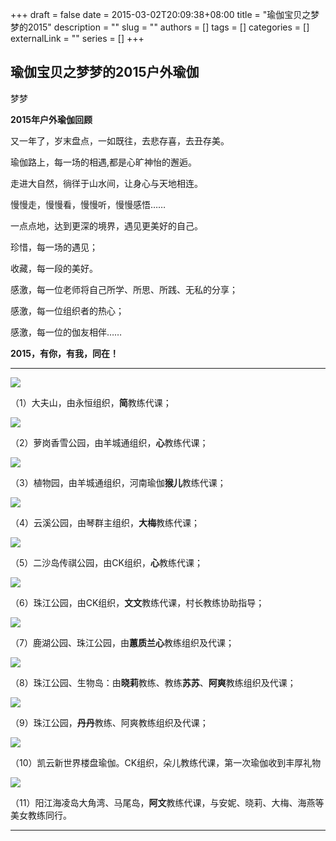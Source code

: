 +++
draft = false
date = 2015-03-02T20:09:38+08:00
title = "瑜伽宝贝之梦梦的2015"
description = ""
slug = ""
authors = []
tags = []
categories = []
externalLink = ""
series = []
+++

## **瑜伽宝贝之梦梦的2015户外瑜伽**

 梦梦 



**2015年户外瑜伽回顾**



又一年了，岁末盘点，一如既往，去悲存喜，去丑存美。



瑜伽路上，每一场的相遇,都是心旷神怡的邂逅。

走进大自然，徜徉于山水间，让身心与天地相连。

慢慢走，慢慢看，慢慢听，慢慢感悟……

一点点地，达到更深的境界，遇见更美好的自己。



珍惜，每一场的遇见；

收藏，每一段的美好。

感激，每一位老师将自己所学、所思、所践、无私的分享；

感激，每一位组织者的热心；

感激，每一位的伽友相伴……



**2015，有你，有我，同在！**



------

![](https://raw.githubusercontent.com/lshcool/pic/master/202112251525866.jpg)

（1）大夫山，由永恒组织，**简**教练代课；



![](https://raw.githubusercontent.com/lshcool/pic/master/202112251525868.jpg)


（2）萝岗香雪公园，由羊城通组织，**心**教练代课；




![](https://raw.githubusercontent.com/lshcool/pic/master/202112251525869.jpg)

（3）植物园，由羊城通组织，河南瑜伽**猴儿**教练代课；




![](https://raw.githubusercontent.com/lshcool/pic/master/202112251525870.jpg)

（4）云溪公园，由琴群主组织，**大梅**教练代课；



![](https://raw.githubusercontent.com/lshcool/pic/master/202112251525871.jpg)


（5）二沙岛传祺公园，由CK组织，**心**教练代课；




![](https://raw.githubusercontent.com/lshcool/pic/master/202112251525872.jpg)


（6）珠江公园，由CK组织，**文文**教练代课，村长教练协助指导；




![](https://raw.githubusercontent.com/lshcool/pic/master/202112251525873.jpg)

（7）鹿湖公园、珠江公园，由**蕙质兰心**教练组织及代课；



![](https://raw.githubusercontent.com/lshcool/pic/master/202112251525874.jpg)

（8）珠江公园、生物岛：由**晓莉**教练、教练**苏苏**、**阿爽**教练组织及代课；




![](https://raw.githubusercontent.com/lshcool/pic/master/202112251525875.jpg)

（9）珠江公园，**丹丹**教练、阿爽教练组织及代课；



![](https://raw.githubusercontent.com/lshcool/pic/master/202112251525876.jpg)

（10）凯云新世界楼盘瑜伽。CK组织，朵儿教练代课，第一次瑜伽收到丰厚礼物            



![](https://raw.githubusercontent.com/lshcool/pic/master/202112251525877.jpg)

（11）阳江海凌岛大角湾、马尾岛，**阿文**教练代课，与安妮、晓莉、大梅、海燕等美女教练同行。

------

